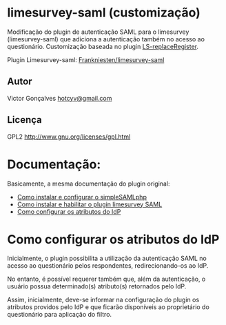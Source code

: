 limesurvey-saml (customização)
==============================

Modificação do plugin de autenticação SAML para o limesurvey (limesurvey-saml) que adiciona a autenticação também no acesso ao questionário. Customização baseada no plugin [LS-replaceRegister](https://github.com/Shnoulle/LS-replaceRegister).

Plugin Limesurvey-saml: [Frankniesten/limesurvey-saml](https://github.com/Frankniesten/limesurvey-saml)


Autor
------

Victor Gonçalves <hotcyv@gmail.com>


Licença
-------

GPL2 http://www.gnu.org/licenses/gpl.html


Documentação:
====================

Basicamente, a mesma documentação do plugin original:
* [Como instalar e configurar o simpleSAMLphp](https://github.com/Frankniesten/limesurvey-saml#how-install-and-configure-simplesamlphp-as-sp)
* [Como instalar e habilitar o plugin limesurvey SAML](https://github.com/Frankniesten/limesurvey-saml#how-install-and-enable-the-saml-plugin)
* [Como configurar os atributos do IdP]((https://github.com/Frankniesten/limesurvey-saml#como-configurar-os-atributos-do-idp))

Como configurar os atributos do IdP
====================
Inicialmente, o plugin possibilita a utilização da autenticação SAML no acesso ao questionário pelos respondentes, redirecionando-os ao IdP.

No entanto, é possível requerer também que, além da autenticação, o usuário possua determinado(s) atributo(s) retornados pelo IdP.

Assim, inicialmente, deve-se informar na configuração do plugin os atributos providos pelo IdP e que ficarão disponíveis ao proprietário do questionário para aplicação do filtro.
